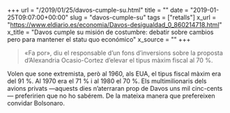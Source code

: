 +++
url = "/2019/01/25/davos-cumple-su.html"
title = ""
date = "2019-01-25T09:07:00+00:00"
slug = "davos-cumple-su"
tags = ["retalls"]
x_url = "https://www.eldiario.es/economia/Davos-desigualdad_0_860214718.html"
x_title = "Davos cumple su misión de costumbre: debatir sobre cambios pero para mantener el statu quo económico"
x_source = ""
+++


> «Fa por», diu el responsable d’un fons d’inversions sobre la proposta d’Alexandria Ocasio-Cortez d’elevar el tipus màxim fiscal al 70 %.

Volen que sone extremista, però al 1960, als EUA, el tipus fiscal màxim era del 91 %. Al 1970 era el 71 % i al 1980 el 70 %. Els multimilionaris dels avions privats —aquests dies n’aterraran prop de Davos uns mil cinc-cents— preferirien que no ho sabérem. De la mateixa manera que prefereixen convidar Bolsonaro.

